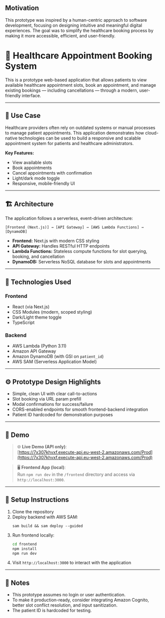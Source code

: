 ## Motivation
This prototype was inspired by a human-centric approach to software development, focusing on designing intuitive and meaningful digital experiences. The goal was to simplify the healthcare booking process by making it more accessible, efficient, and user-friendly.

# 🏥 Healthcare Appointment Booking System

This is a prototype web-based application that allows patients to view available healthcare appointment slots, book an appointment, and manage existing bookings — including cancellations — through a modern, user-friendly interface.

---

## 📌 Use Case

Healthcare providers often rely on outdated systems or manual processes to manage patient appointments. This application demonstrates how cloud-native technologies can be used to build a responsive and scalable appointment system for patients and healthcare administrators.

**Key Features:**
- View available slots
- Book appointments
- Cancel appointments with confirmation
- Light/dark mode toggle
- Responsive, mobile-friendly UI

---

## 🏗️ Architecture

The application follows a serverless, event-driven architecture:

```
[Frontend (Next.js)] → [API Gateway] → [AWS Lambda Functions] → [DynamoDB]
```

- **Frontend:** Next.js with modern CSS styling
- **API Gateway:** Handles RESTful HTTP endpoints
- **Lambda Functions:** Stateless compute functions for slot querying, booking, and cancellation
- **DynamoDB:** Serverless NoSQL database for slots and appointments

---

## 🧰 Technologies Used

### Frontend
- React (via Next.js)
- CSS Modules (modern, scoped styling)
- Dark/Light theme toggle
- TypeScript

### Backend
- AWS Lambda (Python 3.11)
- Amazon API Gateway
- Amazon DynamoDB (with GSI on `patient_id`)
- AWS SAM (Serverless Application Model)

---

## ⚙️ Prototype Design Highlights

- Simple, clean UI with clear call-to-actions
- Slot booking via URL param prefill
- Modal confirmations for success/failure
- CORS-enabled endpoints for smooth frontend-backend integration
- Patient ID hardcoded for demonstration purposes

---

## 🔗 Demo

> 🌐 **Live Demo (API only)**:  
> [https://7x307khvxf.execute-api.eu-west-2.amazonaws.com/Prod](https://7x307khvxf.execute-api.eu-west-2.amazonaws.com/Prod)

> 🖥️ **Frontend App (local)**:  
> Run `npm run dev` in the `/frontend` directory and access via `http://localhost:3000`.

---

## 📝 Setup Instructions

1. Clone the repository
2. Deploy backend with AWS SAM:
   ```
   sam build && sam deploy --guided
   ```
3. Run frontend locally:
   ```bash
   cd frontend
   npm install
   npm run dev
   ```
4. Visit `http://localhost:3000` to interact with the application

---

## 📌 Notes

- This prototype assumes no login or user authentication.
- To make it production-ready, consider integrating Amazon Cognito, better slot conflict resolution, and input sanitization.
- The patient ID is hardcoded for testing.
